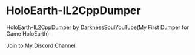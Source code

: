 # HoloEarth-IL2CppDumper
HoloEarth-IL2CppDumper by DarknessSoulYouTube(My First Dumper for Game HoloEarth)

[Join to My Discord Channel](https://discord.gg/67KUTNYCp)
